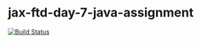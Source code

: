 jax-ftd-day-7-java-assignment
===

[![Build Status](https://travis-ci.org/Lexsonn/jax-ftd-day-7-java-assignment.svg?branch=Lexsonn)](https://travis-ci.org/Lexsonn/jax-ftd-day-7-java-assignment)
